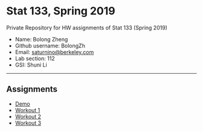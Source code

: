 # Stat 133, Spring 2019

Private Repository for HW assignments of Stat 133 (Spring 2019)

- Name: Bolong Zheng
- Github username: BolongZh
- Email: saturnino@berkeley.com
- Lab section: 112
- GSI: Shuni Li

-----

## Assignments

- [Demo](demo)
- [Workout 1](workout1)
- [Workout 2](workout2)
- [Workout 3](workout3)


